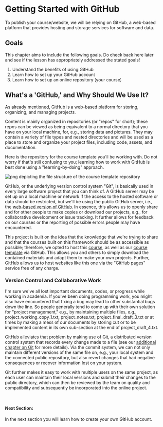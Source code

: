 # Getting Started with GitHub

To publish your course/website, we will be relying on GitHub, a web-based platform that provides hosting and storage services for software and data. 

## Goals

This chapter aims to include the following goals. Do check back here later and see if the lesson has appropriately addressed the stated goals!

1. Understand the benefits of using GitHub
2. Learn how to set up your GitHub account
3. Learn how to set up an online repository (your course)

## What's a 'GitHub,' and Why Should We Use It?

As already mentioned, GitHub is a web-based platform for storing, organizing, and managing projects.

Content is mainly organized in repositories (or "repos" for short); these repos can be viewed as being equivalent to a normal directory that you have on your local machine, for, e.g., storing data and pictures. They may contain a variety of file types and nested directories and will be used as a place to store and organize your project files, including code, assets, and documentation.

Here is the repository for the course template you'll be working with. Do not worry if that's still confusing to you; learning how to work with GitHub is best done using a "learning-by-doing" approach.

![png depicting the file structure of the course template repository](https://github.com/DiLER-Digitell/tutorial_jupyter_books/static/template_structure.png)

GitHub, or the underlying version control system "Git", is basically used in every large software project that you can think of. A GitHub server may be set up on a local machine or network if the access to the hosted software or data should be restricted, but we'll be using the public GitHub server, i.e., the [web-based version of GitHub](https://github.com). In essence, this allows us to openly share and for other people to make copies or download our projects, e.g., for collaborative development or issue tracking. It further allows for feedback on our courses or the reporting of possible errors people may have encountered.

This project is built on the idea that the knowledge that we're trying to share and that the courses built on this framework should be as accessible as possible; therefore, we opted to host this [course](https://github.com/DiLER-Digitell/tutorial_jupyter_books), as well as our [course template](https://github.com/DiLER-Digitell/Course-template) via GitHub. This allows you and others to simply download the contained materials and adapt them to make your own projects. Further, GitHub allows us to host websites like this one via the "GitHub pages" service free of any charge.

### Version Control and Collaborative Work

I'm sure we've all lost important documents, codes, or progress while working in academia. If you've been doing programming work, you might also have encountered that fixing a bug may lead to other substantial bugs down the line. 
So people generally tend to come up with their own solution for "project management," e.g., by maintaining multiple files, e.g., project_working_copy_1.txt, project_notes.txt,  project_final_draft_3.txt or at times by making a mess of our documents by storing cut or to be implemented content in its own sub-section at the end of project_draft_4.txt.

GitHub alleviates that problem by making use of Git, a distributed version control system that records every change made to a file (see our [additional chapter on Git](https://diler-digitell.github.io/tutorial_jupyter_books/content/additional/git/intro) for more details). Via the commit system, we can not only maintain different versions of the same file on, e.g., your local system and the connected public repository, but also revert changes that had negative consequences or recover information lost on your system.

Git further makes it easy to work with multiple users on the same project, as each user can maintain their local versions and submit their changes to the public directory, which can then be reviewed by the team on quality and compatibility and subsequently be incorporated into the online project.

<br>

#### Next Section: 

In the next section you will learn how to create your own GitHub account.

